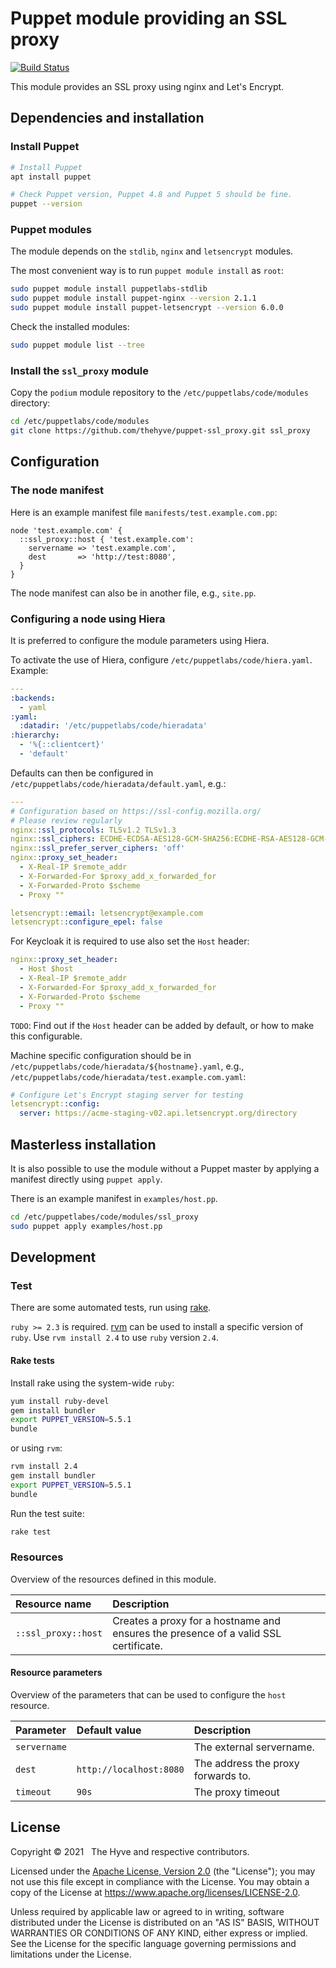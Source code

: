# Puppet module providing an SSL proxy

[![Build Status](https://travis-ci.org/thehyve/puppet-ssl_proxy.svg?branch=main)](https://travis-ci.org/thehyve/puppet-ssl_proxy/branches)

This module provides an SSL proxy using nginx and Let's Encrypt.


## Dependencies and installation

### Install Puppet
```bash
# Install Puppet
apt install puppet

# Check Puppet version, Puppet 4.8 and Puppet 5 should be fine.
puppet --version
```

### Puppet modules
The module depends on the `stdlib`, `nginx` and `letsencrypt` modules.

The most convenient way is to run `puppet module install` as `root`:
```bash
sudo puppet module install puppetlabs-stdlib
sudo puppet module install puppet-nginx --version 2.1.1
sudo puppet module install puppet-letsencrypt --version 6.0.0
```

Check the installed modules:
```bash
sudo puppet module list --tree
```

### Install the `ssl_proxy` module
Copy the `podium` module repository to the `/etc/puppetlabs/code/modules` directory:
```bash
cd /etc/puppetlabs/code/modules
git clone https://github.com/thehyve/puppet-ssl_proxy.git ssl_proxy
```


## Configuration

### The node manifest

Here is an example manifest file `manifests/test.example.com.pp`:
```puppet
node 'test.example.com' {
  ::ssl_proxy::host { 'test.example.com':
    servername => 'test.example.com',
    dest       => 'http://test:8080',
  }
}
```
The node manifest can also be in another file, e.g., `site.pp`.

### Configuring a node using Hiera

It is preferred to configure the module parameters using Hiera.

To activate the use of Hiera, configure `/etc/puppetlabs/code/hiera.yaml`. Example:
```yaml
---
:backends:
  - yaml
:yaml:
  :datadir: '/etc/puppetlabs/code/hieradata'
:hierarchy:
  - '%{::clientcert}'
  - 'default'
```
Defaults can then be configured in `/etc/puppetlabs/code/hieradata/default.yaml`, e.g.:
```yaml
---
# Configuration based on https://ssl-config.mozilla.org/
# Please review regularly
nginx::ssl_protocols: TLSv1.2 TLSv1.3
nginx::ssl_ciphers: ECDHE-ECDSA-AES128-GCM-SHA256:ECDHE-RSA-AES128-GCM-SHA256:ECDHE-ECDSA-AES256-GCM-SHA384:ECDHE-RSA-AES256-GCM-SHA384:ECDHE-ECDSA-CHACHA20-POLY1305:ECDHE-RSA-CHACHA20-POLY1305:DHE-RSA-AES128-GCM-SHA256:DHE-RSA-AES256-GCM-SHA384
nginx::ssl_prefer_server_ciphers: 'off'
nginx::proxy_set_header:
  - X-Real-IP $remote_addr
  - X-Forwarded-For $proxy_add_x_forwarded_for
  - X-Forwarded-Proto $scheme
  - Proxy ""

letsencrypt::email: letsencrypt@example.com
letsencrypt::configure_epel: false
```

For Keycloak it is required to use also set the `Host` header:
```yaml
nginx::proxy_set_header:
  - Host $host
  - X-Real-IP $remote_addr
  - X-Forwarded-For $proxy_add_x_forwarded_for
  - X-Forwarded-Proto $scheme
  - Proxy ""
```

`TODO`: Find out if the `Host` header can be added by default, or how to make this configurable.

Machine specific configuration should be in `/etc/puppetlabs/code/hieradata/${hostname}.yaml`, e.g.,
`/etc/puppetlabs/code/hieradata/test.example.com.yaml`:
```yaml
# Configure Let's Encrypt staging server for testing
letsencrypt::config:
  server: https://acme-staging-v02.api.letsencrypt.org/directory
```

## Masterless installation
It is also possible to use the module without a Puppet master by applying a manifest directly using `puppet apply`.

There is an example manifest in `examples/host.pp`.

```bash
cd /etc/puppetlabes/code/modules/ssl_proxy
sudo puppet apply examples/host.pp
```


## Development

### Test
There are some automated tests, run using [rake].

`ruby >= 2.3` is required. [rvm] can be used to install a specific version of `ruby`.
Use `rvm install 2.4` to use `ruby` version `2.4`.


#### Rake tests
Install rake using the system-wide `ruby`:
```bash
yum install ruby-devel
gem install bundler
export PUPPET_VERSION=5.5.1
bundle
```
or using `rvm`:
```bash
rvm install 2.4
gem install bundler
export PUPPET_VERSION=5.5.1
bundle
```
Run the test suite:
```bash
rake test
```

### Resources

Overview of the resources defined in this module.

| Resource name       | Description |
|:------------------- |:----------- |
| `::ssl_proxy::host` | Creates a proxy for a hostname and ensures the presence of a valid SSL certificate. |

#### Resource parameters

Overview of the parameters that can be used to configure the `host` resource.

| Parameter    | Default value           | Description |
|:------------ |:----------------------- |:----------- |
| `servername` |                         | The external servername. |
| `dest`       | `http://localhost:8080` | The address the proxy forwards to. |
| `timeout`    | `90s`                   | The proxy timeout |


## License

Copyright &copy; 2021 &nbsp; The Hyve and respective contributors.

Licensed under the [Apache License, Version 2.0](LICENSE) (the "License");
you may not use this file except in compliance with the License.
You may obtain a copy of the License at https://www.apache.org/licenses/LICENSE-2.0.

Unless required by applicable law or agreed to in writing, software
distributed under the License is distributed on an "AS IS" BASIS,
WITHOUT WARRANTIES OR CONDITIONS OF ANY KIND, either express or implied.
See the License for the specific language governing permissions and
limitations under the License.


[rake]: https://github.com/ruby/rake
[rvm]: https://rvm.io/
